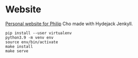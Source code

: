 # Website

[Personal website for Philip](https://chophilip21.github.io/) Cho made with Hydejack Jenkyll. 

```
pip install --user virtualenv
python3.9 -m venv env
source env/bin/activate
make install
make serve
```
